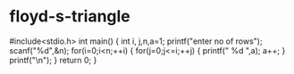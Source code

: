 # floyd-s-triangle
#include<stdio.h> 
int main()
{ 
int i, j,n,a=1; 
printf("enter no of rows");
scanf("%d",&n);
for(i=0;i<n;++i)
{ 
for(j=0;j<=i;++j)
{ 
 printf(" %d ",a); 
 a++;
} 
printf("\n"); 
} 
return 0; 
}

